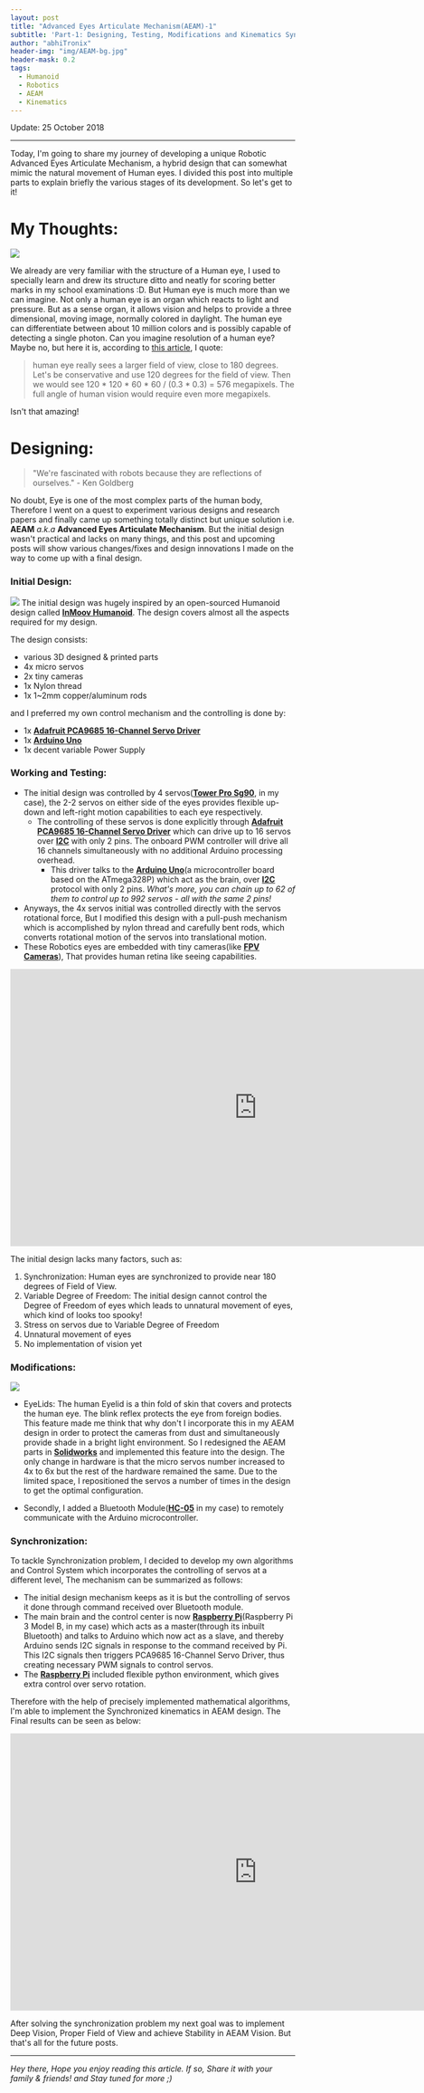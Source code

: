 ```yaml
---
layout: post
title: "Advanced Eyes Articulate Mechanism(AEAM)-1"
subtitle: 'Part-1: Designing, Testing, Modifications and Kinematics Synchronization'
author: "abhiTronix"
header-img: "img/AEAM-bg.jpg"
header-mask: 0.2
tags:
  - Humanoid
  - Robotics
  - AEAM
  - Kinematics
---
```


Update: 25 October 2018

---

Today, I'm going to share my journey of developing a unique Robotic Advanced Eyes Articulate Mechanism, a hybrid design that can somewhat mimic the natural movement of Human eyes. I divided this post into multiple parts to
explain briefly the various stages of its development. So let's get to it!

# My Thoughts:

![](/img/in-post/manav/AEAM-1.jpg)

We already are very familiar with the structure of a Human eye, I used to specially learn and drew its structure ditto and neatly for scoring better marks in my school examinations :D. But Human eye is much
more than we can imagine. Not only a human eye is an organ which reacts to light and pressure. But as a sense organ, it allows vision and helps to provide a three dimensional, moving image, normally colored in daylight. The human eye can differentiate between about 10 million colors and is possibly capable of detecting a single photon. 
Can you imagine resolution of a human eye? Maybe no, but here it is, according to [this article](http://clarkvision.com/imagedetail/eye-resolution.html), I quote:

> human eye really sees a larger field of view, close to 180 degrees. Let's be conservative and use 120 degrees for the field of view. Then we would see 120 * 120 * 60 * 60 / (0.3 * 0.3) = 576 megapixels. The full angle of human vision would require even more megapixels.

Isn't that amazing! 

# Designing:

> "We're fascinated with robots because they are reflections of ourselves." - Ken Goldberg

No doubt, Eye is one of the most complex parts of the human body, Therefore I went on a quest to experiment various designs and research papers and finally came up something totally distinct but unique solution i.e. **AEAM** *a.k.a* **Advanced Eyes Articulate Mechanism**.
But the initial design wasn't practical and lacks on many things, and this post and upcoming posts will show various changes/fixes and design innovations I made on the way to come up with a final design. 

### Initial Design:

![](/img/in-post/manav/AEAM-2.jpg)
The initial design was hugely inspired by an open-sourced Humanoid design called [**InMoov Humanoid**](http://inmoov.fr). The design covers almost all the aspects required for my design.

The design consists:
- various 3D designed & printed parts
- 4x micro servos
- 2x tiny cameras
- 1x Nylon thread
- 1x 1~2mm copper/aluminum rods 

and I preferred my own control mechanism and the controlling is done by:
- 1x [**Adafruit PCA9685 16-Channel Servo Driver**](https://learn.adafruit.com/16-channel-pwm-servo-driver?view=all) 
- 1x [**Arduino Uno**](https://store.arduino.cc/usa/arduino-uno-rev3)
- 1x decent variable Power Supply 

### Working and Testing:
* The initial design was controlled by 4 servos([**Tower Pro Sg90**](http://www.towerpro.com.tw/product/sg90-7/), in my case), the 2-2 servos on either side of the eyes provides flexible up-down and left-right motion capabilities to each eye respectively.
  * The controlling of these servos is done explicitly through [**Adafruit PCA9685 16-Channel Servo Driver**](https://learn.adafruit.com/16-channel-pwm-servo-driver?view=all) which can drive up to 16 servos over [**I2C**](https://www.elprocus.com/i2c-bus-protocol-tutorial-interface-applications/)  with only 2 pins.  The onboard PWM controller will drive all 16 channels simultaneously with no additional Arduino processing overhead. 
    * This driver talks to the [**Arduino Uno**](https://store.arduino.cc/usa/arduino-uno-rev3)(a microcontroller board based on the ATmega328P) which act as the brain, over [**I2C**](https://www.elprocus.com/i2c-bus-protocol-tutorial-interface-applications/)  protocol with only 2 pins. *What's more, you can chain up to 62 of them to control up to 992 servos - all with the same 2 pins!*
* Anyways, the 4x servos initial was controlled directly with the servos rotational force, But I modified this design with a pull-push mechanism which is accomplished by nylon thread and carefully bent rods, which converts rotational motion of the servos into translational motion. 
* These Robotics eyes are embedded with tiny cameras(like [**FPV Cameras**](https://www.getfpv.com/fpv/cameras.html)), That provides human retina like seeing capabilities.

<iframe width="871" height="490" src="https://www.youtube.com/embed/extUGuceefo" frameborder="0" allow="accelerometer; autoplay; encrypted-media; gyroscope; picture-in-picture" allowfullscreen></iframe>

The initial design lacks many factors, such as:
1. Synchronization: Human eyes are synchronized to provide near 180 degrees of Field of View. 
2. Variable Degree of Freedom: The initial design cannot control the Degree of Freedom of eyes which leads to unnatural movement of eyes, which kind of looks too spooky! 
3. Stress on servos due to Variable Degree of Freedom
4. Unnatural movement of eyes
5. No implementation of vision yet

### Modifications:

![](/img/in-post/manav/AEAM-3.jpg)
* EyeLids: The human Eyelid is a thin fold of skin that covers and protects the human eye. The blink reflex protects the eye from foreign bodies. This feature made me think that why don't I incorporate this in my AEAM design in order to protect the cameras from dust and simultaneously provide shade in a bright light environment.
So I redesigned the AEAM parts in [**Solidworks**](https://www.solidworks.com/) and implemented this feature into the design. The only change in hardware is that the micro servos number increased to 4x to 6x but the rest of the hardware remained the same.
Due to the limited space, I repositioned the servos a number of times in the design to get the optimal configuration.

* Secondly, I added a Bluetooth Module([**HC-05**](https://wiki.eprolabs.com/index.php?title=Bluetooth_Module_HC-05) in my case) to remotely communicate with the Arduino microcontroller.

### Synchronization:
To tackle Synchronization problem, I decided to develop my own algorithms and Control System which incorporates the controlling of servos at a different level, The mechanism can be summarized as follows:
- The initial design mechanism keeps as it is but the controlling of servos it done through command received over Bluetooth module.
- The main brain and the control center is now [**Raspberry Pi**](https://www.raspberrypi.org/)(Raspberry Pi 3 Model B, in my case) which acts as a master(through its inbuilt Bluetooth) and talks to Arduino which now act as a slave, and thereby Arduino sends I2C signals in response to the command received by Pi. This I2C signals then triggers PCA9685 16-Channel Servo Driver, 
thus creating necessary PWM signals to control servos.
- The [**Raspberry Pi**](https://www.raspberrypi.org/) included flexible python environment, which gives extra control over servo rotation.


Therefore with the help of precisely implemented mathematical algorithms, I'm able to implement the Synchronized kinematics in AEAM design. The Final results can be seen as below:  

<iframe width="871" height="490" src="https://www.youtube.com/embed/YDyEieAlE-0" frameborder="0" allow="accelerometer; autoplay; encrypted-media; gyroscope; picture-in-picture" allowfullscreen></iframe>

After solving the synchronization problem my next goal was to implement Deep Vision, Proper Field of View and achieve Stability in AEAM Vision. But that's all for the future posts.
 
---

*Hey there, Hope you enjoy reading this article. If so, Share it with your family & friends! and Stay tuned for more ;)*
